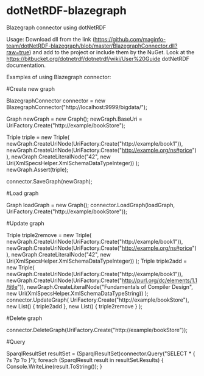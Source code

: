 # dotNetRDF-blazegraph
Blazegraph connector using dotNetRDF

Usage:
Download dll from the link (https://github.com/maginfo-team/dotNetRDF-blazegraph/blob/master/BlazegraphConnector.dll?raw=true) and add to the project or include them by the NuGet.
Look at the https://bitbucket.org/dotnetrdf/dotnetrdf/wiki/User%20Guide dotNetRDF documentation.

Examples of using Blazegraph connector:

#Create new graph

BlazegraphConnector connector = new BlazegraphConnector("http://localhost:9999/bigdata/");

Graph newGraph = new Graph();
newGraph.BaseUri = UriFactory.Create("http://example/bookStore");

Triple triple = new Triple(
    newGraph.CreateUriNode(UriFactory.Create("http://example/book1")),
    newGraph.CreateUriNode(UriFactory.Create("http://example.org/ns#price")),
    newGraph.CreateLiteralNode("42", new Uri(XmlSpecsHelper.XmlSchemaDataTypeInteger))
);
newGraph.Assert(triple);

connector.SaveGraph(newGraph);

#Load graph

Graph loadGraph = new Graph();
connector.LoadGraph(loadGraph, UriFactory.Create("http://example/bookStore"));

#Update graph

Triple triple2remove = new Triple(
    newGraph.CreateUriNode(UriFactory.Create("http://example/book1")),
    newGraph.CreateUriNode(UriFactory.Create("http://example.org/ns#price")),
    newGraph.CreateLiteralNode("42", new Uri(XmlSpecsHelper.XmlSchemaDataTypeInteger))
);
Triple triple2add = new Triple(
    newGraph.CreateUriNode(UriFactory.Create("http://example/book1")),
    newGraph.CreateUriNode(UriFactory.Create("http://purl.org/dc/elements/1.1/title")),
    newGraph.CreateLiteralNode("Fundamentals of Compiler Design", new Uri(XmlSpecsHelper.XmlSchemaDataTypeString))
);
connector.UpdateGraph(
    UriFactory.Create("http://example/bookStore"),
    new List<Triple>() { triple2add },
    new List<Triple>() { triple2remove }
);

#Delete graph

connector.DeleteGraph(UriFactory.Create("http://example/bookStore"));

#Query

SparqlResultSet resultSet = (SparqlResultSet)connector.Query("SELECT * { ?s ?p ?o }");
foreach (SparqlResult result in resultSet.Results) {
    Console.WriteLine(result.ToString());
}
